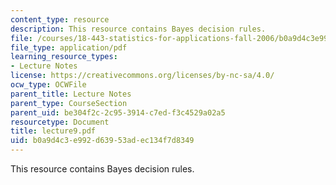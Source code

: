 ```yaml
---
content_type: resource
description: This resource contains Bayes decision rules.
file: /courses/18-443-statistics-for-applications-fall-2006/b0a9d4c3e992d63953adec134f7d8349_lecture9.pdf
file_type: application/pdf
learning_resource_types:
- Lecture Notes
license: https://creativecommons.org/licenses/by-nc-sa/4.0/
ocw_type: OCWFile
parent_title: Lecture Notes
parent_type: CourseSection
parent_uid: be304f2c-2c95-3914-c7ed-f3c4529a02a5
resourcetype: Document
title: lecture9.pdf
uid: b0a9d4c3-e992-d639-53ad-ec134f7d8349
---
```

This resource contains Bayes decision rules.